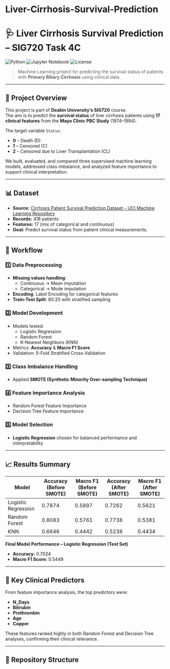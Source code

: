 # Liver-Cirrhosis-Survival-Prediction

# 🩺 Liver Cirrhosis Survival Prediction – SIG720 Task 4C

![Python](https://img.shields.io/badge/Python-3.9+-blue.svg)
![Jupyter Notebook](https://img.shields.io/badge/Jupyter-Notebook-orange.svg)
![License](https://img.shields.io/badge/License-Academic-green.svg)

> Machine Learning project for predicting the survival status of patients with **Primary Biliary Cirrhosis** using clinical data.

---

## 📄 Project Overview
This project is part of **Deakin University’s SIG720** course.  
The aim is to predict the **survival status** of liver cirrhosis patients using **17 clinical features** from the **Mayo Clinic PBC Study** (1974–1984).  

The target variable `Status`:
- **0** – Death (D)  
- **1** – Censored (C)  
- **2** – Censored due to Liver Transplantation (CL)  

We built, evaluated, and compared three supervised machine learning models, addressed class imbalance, and analyzed feature importance to support clinical interpretation.

---

## 📊 Dataset
- **Source:** [Cirrhosis Patient Survival Prediction Dataset – UCI Machine Learning Repository](https://archive.ics.uci.edu/dataset/878/cirrhosis+patient+survival+prediction+dataset-1)  
- **Records:** 418 patients  
- **Features:** 17 (mix of categorical and continuous)  
- **Goal:** Predict survival status from patient clinical measurements.

---

## 🔄 Workflow

### 1️⃣ Data Preprocessing
- **Missing values handling**:  
  - Continuous → Mean imputation  
  - Categorical → Mode imputation  
- **Encoding**: Label Encoding for categorical features  
- **Train-Test Split**: 80:20 with stratified sampling

### 2️⃣ Model Development
- Models tested:
  - Logistic Regression
  - Random Forest
  - K-Nearest Neighbors (KNN)
- Metrics: **Accuracy** & **Macro F1 Score**
- Validation: 5-Fold Stratified Cross-Validation

### 3️⃣ Class Imbalance Handling
- Applied **SMOTE (Synthetic Minority Over-sampling Technique)**

### 4️⃣ Feature Importance Analysis
- Random Forest Feature Importance
- Decision Tree Feature Importance

### 5️⃣ Model Selection
- **Logistic Regression** chosen for balanced performance and interpretability

---

## 📈 Results Summary

| Model               | Accuracy (Before SMOTE) | Macro F1 (Before SMOTE) | Accuracy (After SMOTE) | Macro F1 (After SMOTE) |
|---------------------|-------------------------|--------------------------|------------------------|------------------------|
| Logistic Regression | 0.7874                  | 0.5897                   | 0.7262                 | 0.5621                 |
| Random Forest       | 0.8083                  | 0.5761                   | 0.7738                 | 0.5381                 |
| KNN                 | 0.6646                  | 0.4442                   | 0.5238                 | 0.4434                 |

**Final Model Performance – Logistic Regression (Test Set)**  
- **Accuracy:** 0.7024  
- **Macro F1 Score:** 0.5449  

---

## 🩻 Key Clinical Predictors
From feature importance analysis, the top predictors were:
- **N_Days**
- **Bilirubin**
- **Prothrombin**
- **Age**
- **Copper**

These features ranked highly in both Random Forest and Decision Tree analyses, confirming their clinical relevance.

---

## 📂 Repository Structure
